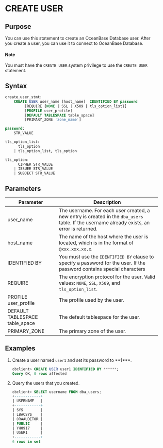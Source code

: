 # CREATE USER

## Purpose

You can use this statement to create an OceanBase Database user. After you create a user, you can use it to connect to OceanBase Database.

  <main id="notice" type='explain'>
    <h4>Note</h4>
    <p>You must have the <code>CREATE USER</code> system privilege to use the <code>CREATE USER</code> statement. </p>
  </main>

## Syntax

```sql
create_user_stmt:
    CREATE USER user_name [host_name]  IDENTIFIED BY password
         [REQUIRE {NONE | SSL | X509 | tls_option_list}]
         [PROFILE user_profile]
         [DEFAULT TABLESPACE table_space]
         [PRIMARY_ZONE 'zone_name']

password:
    STR_VALUE

tls_option_list:
      tls_option
    | tls_option_list, tls_option

tls_option:
      CIPHER STR_VALUE
    | ISSUER STR_VALUE
    | SUBJECT STR_VALUE
```

## Parameters

| Parameter | Description |
|--------------------------------|--------------------------------------------------------------|
| user_name | The username. For each user created, a new entry is created in the `dba_users` table. If the username already exists, an error is returned.  |
| host_name | The name of the host where the user is located, which is in the format of `@xxx.xxx.xx.x`.  |
| IDENTIFIED BY | You must use the `IDENTIFIED BY` clause to specify a password for the user. If the password contains special characters | , it must be enclosed in double quotation marks. Special characters are ~ ! @ # % ^ & * _ - + = ` ( ) { } link[1]link: ; ' , . ? /[]  |
| REQUIRE | The encryption protocol for the user. Valid values: `NONE`, `SSL`, `X509`, and `tls_option_list`.  |
| PROFILE user_profile | The profile used by the user.  |
| DEFAULT TABLESPACE table_space | The default tablespace for the user.  |
| PRIMARY_ZONE | The primary zone of the user.  |

## Examples

1. Create a user named `user1` and set its password to \*\*1\*\*\*.

   ```sql
   obclient> CREATE USER user1 IDENTIFIED BY ******;
   Query OK, 0 rows affected
   ```

2. Query the users that you created.

   ```sql
   obclient> SELECT username FROM dba_users;
   +------------+
   | USERNAME   |
   +------------+
   | SYS        |
   | LBACSYS    |
   | ORAAUDITOR |
   | PUBLIC     |
   | YH0917     |
   | USER1      |
   +------------+
   6 rows in set
   ```
